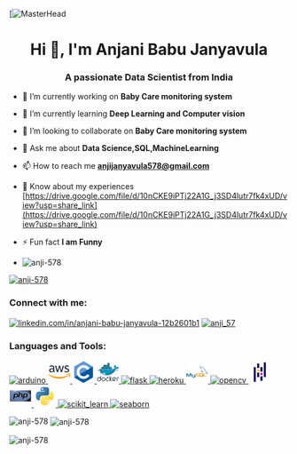 [![MasterHead](https://www.bsebti.com/blog/wp-content/uploads/2022/04/data-scientist.jpg)
<h1 align="center">Hi 👋, I'm Anjani Babu Janyavula</h1>
<h3 align="center">A passionate Data Scientist from India</h3>

- 🔭 I’m currently working on **Baby Care monitoring system**

- 🌱 I’m currently learning **Deep Learning and Computer vision**

- 👯 I’m looking to collaborate on **Baby Care monitoring system**

- 💬 Ask me about **Data Science,SQL,MachineLearning**

- 📫 How to reach me **anjijanyavula578@gmail.com**

- 📄 Know about my experiences [https://drive.google.com/file/d/10nCKE9iPTj22A1G_j3SD4lutr7fk4xUD/view?usp=share_link](https://drive.google.com/file/d/10nCKE9iPTj22A1G_j3SD4lutr7fk4xUD/view?usp=share_link)

- ⚡ Fun fact **I am Funny**
- <p align="left"> <img src="https://komarev.com/ghpvc/?username=anji-578&label=Profile%20views&color=0e75b6&style=flat" alt="anji-578" /> </p>

<p align="left"> <a href="https://github.com/ryo-ma/github-profile-trophy"><img src="https://github-profile-trophy.vercel.app/?username=anji-578" alt="anji-578" /></a> </p>

<h3 align="left">Connect with me:</h3>
<p align="left">
<a href="https://linkedin.com/in/linkedin.com/in/anjani-babu-janyavula-12b2601b1" target="blank"><img align="center" src="https://raw.githubusercontent.com/rahuldkjain/github-profile-readme-generator/master/src/images/icons/Social/linked-in-alt.svg" alt="linkedin.com/in/anjani-babu-janyavula-12b2601b1" height="30" width="40" /></a>
<a href="https://www.leetcode.com/anji_57" target="blank"><img align="center" src="https://raw.githubusercontent.com/rahuldkjain/github-profile-readme-generator/master/src/images/icons/Social/leet-code.svg" alt="anji_57" height="30" width="40" /></a>
</p>

<h3 align="left">Languages and Tools:</h3>
<p align="left"> <a href="https://www.arduino.cc/" target="_blank" rel="noreferrer"> <img src="https://cdn.worldvectorlogo.com/logos/arduino-1.svg" alt="arduino" width="40" height="40"/> </a> <a href="https://aws.amazon.com" target="_blank" rel="noreferrer"> <img src="https://raw.githubusercontent.com/devicons/devicon/master/icons/amazonwebservices/amazonwebservices-original-wordmark.svg" alt="aws" width="40" height="40"/> </a> <a href="https://www.cprogramming.com/" target="_blank" rel="noreferrer"> <img src="https://raw.githubusercontent.com/devicons/devicon/master/icons/c/c-original.svg" alt="c" width="40" height="40"/> </a> <a href="https://www.docker.com/" target="_blank" rel="noreferrer"> <img src="https://raw.githubusercontent.com/devicons/devicon/master/icons/docker/docker-original-wordmark.svg" alt="docker" width="40" height="40"/> </a> <a href="https://flask.palletsprojects.com/" target="_blank" rel="noreferrer"> <img src="https://www.vectorlogo.zone/logos/pocoo_flask/pocoo_flask-icon.svg" alt="flask" width="40" height="40"/> </a> <a href="https://heroku.com" target="_blank" rel="noreferrer"> <img src="https://www.vectorlogo.zone/logos/heroku/heroku-icon.svg" alt="heroku" width="40" height="40"/> </a> <a href="https://www.mysql.com/" target="_blank" rel="noreferrer"> <img src="https://raw.githubusercontent.com/devicons/devicon/master/icons/mysql/mysql-original-wordmark.svg" alt="mysql" width="40" height="40"/> </a> <a href="https://opencv.org/" target="_blank" rel="noreferrer"> <img src="https://www.vectorlogo.zone/logos/opencv/opencv-icon.svg" alt="opencv" width="40" height="40"/> </a> <a href="https://pandas.pydata.org/" target="_blank" rel="noreferrer"> <img src="https://raw.githubusercontent.com/devicons/devicon/2ae2a900d2f041da66e950e4d48052658d850630/icons/pandas/pandas-original.svg" alt="pandas" width="40" height="40"/> </a> <a href="https://www.php.net" target="_blank" rel="noreferrer"> <img src="https://raw.githubusercontent.com/devicons/devicon/master/icons/php/php-original.svg" alt="php" width="40" height="40"/> </a> <a href="https://www.python.org" target="_blank" rel="noreferrer"> <img src="https://raw.githubusercontent.com/devicons/devicon/master/icons/python/python-original.svg" alt="python" width="40" height="40"/> </a> <a href="https://scikit-learn.org/" target="_blank" rel="noreferrer"> <img src="https://upload.wikimedia.org/wikipedia/commons/0/05/Scikit_learn_logo_small.svg" alt="scikit_learn" width="40" height="40"/> </a> <a href="https://seaborn.pydata.org/" target="_blank" rel="noreferrer"> <img src="https://seaborn.pydata.org/_images/logo-mark-lightbg.svg" alt="seaborn" width="40" height="40"/> </a> </p>

<p><img align="left" src="https://github-readme-stats.vercel.app/api/top-langs?username=anji-578&show_icons=true&locale=en&layout=compact" alt="anji-578" /></p>

<p>&nbsp;<img align="center" src="https://github-readme-stats.vercel.app/api?username=anji-578&show_icons=true&locale=en" alt="anji-578" /></p>

<p><img align="center" src="https://github-readme-streak-stats.herokuapp.com/?user=anji-578&" alt="anji-578" /></p>
